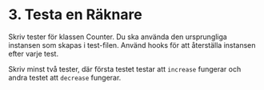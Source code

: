 # 3. Testa en Räknare

Skriv tester för klassen Counter. Du ska använda den ursprungliga instansen som skapas i test-filen. Använd hooks för att återställa instansen efter varje test.

Skriv minst två tester, där första testet testar att `increase` fungerar och andra testet att `decrease` fungerar.